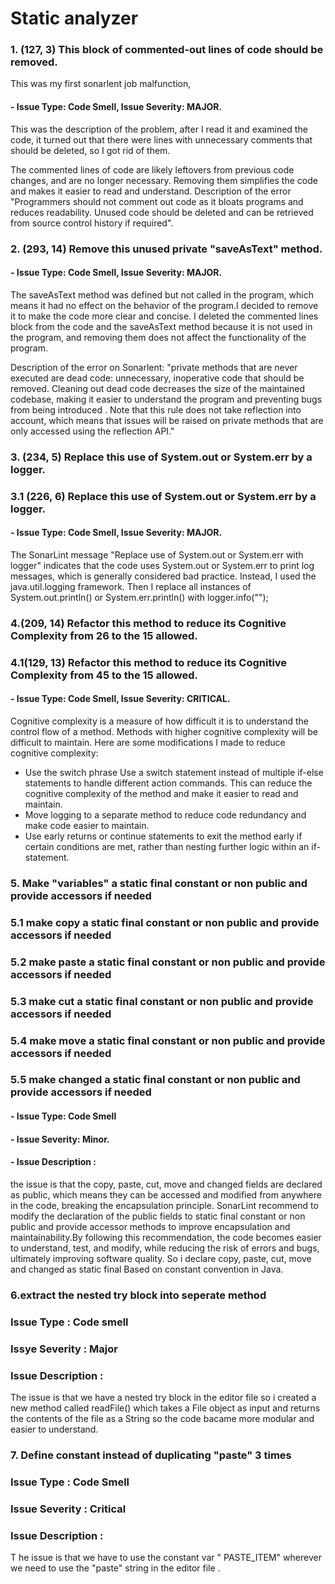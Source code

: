 # Static analyzer

### 1. (127, 3) This block of commented-out lines of code should be removed.
   This was my first sonarlent job malfunction,

#### - Issue Type: Code Smell, Issue Severity: MAJOR.
   This was the description of the problem, after I read it and examined the code, it turned out that there were lines with unnecessary comments that should be deleted, so I got rid of them.

The commented lines of code are likely leftovers from previous code changes, and are no longer necessary. Removing them simplifies the code and makes it easier to read and understand.
Description of the error "Programmers should not comment out code as it bloats programs and reduces readability.
Unused code should be deleted and can be retrieved from source control history if required".


### 2. (293, 14) Remove this unused private "saveAsText" method.
####   - Issue Type: Code Smell, Issue Severity: MAJOR.
   The saveAsText method was defined but not called in the program, which means it had no effect on the behavior of the program.I decided to remove it to make the code more clear and concise.
   I deleted the commented lines block from the code and the saveAsText method because it is not used in the program, and removing them does not affect the functionality of the program.

Description of the error on Sonarlent: "private methods that are never executed are dead code: unnecessary, inoperative code that should be removed. Cleaning out dead code decreases the size of the maintained codebase, making it easier to understand the program and preventing bugs from being introduced .
Note that this rule does not take reflection into account, which means that issues will be raised on private methods that are only accessed using the reflection API."

### 3. (234, 5) Replace this use of System.out or System.err by a logger.
### 3.1 (226, 6) Replace this use of System.out or System.err by a logger.
####  - Issue Type: Code Smell, Issue Severity: MAJOR.
   The SonarLint message "Replace use of System.out or System.err with logger" indicates that the code uses System.out or System.err to print log messages, which is generally considered bad practice. Instead, I used the java.util.logging framework.
   Then I replace all instances of System.out.println() or System.err.println() with logger.info("");

### 4.(209, 14) Refactor this method to reduce its Cognitive Complexity from 26 to the 15 allowed.
### 4.1(129, 13) Refactor this method to reduce its Cognitive Complexity from 45 to the 15 allowed. 
#### - Issue Type: Code Smell, Issue Severity: CRITICAL.
Cognitive complexity is a measure of how difficult it is to understand the control flow of a method. Methods with higher cognitive complexity will be difficult to maintain.
Here are some modifications I made to reduce cognitive complexity:

* Use the switch phrase
Use a switch statement instead of multiple if-else statements to handle different action commands. This can reduce the cognitive complexity of the method and make it easier to read and maintain.
* Move logging to a separate method to reduce code redundancy and make code easier to maintain.
* Use early returns or continue statements to exit the method early if certain conditions are met, rather than nesting further logic within an if-statement.

### 5. Make "variables" a static final constant or non public and provide accessors if needed
### 5.1 make copy a static final constant or non public and provide accessors if needed
### 5.2 make paste a static final constant or non public and provide accessors if needed
### 5.3 make cut a static final constant or non public and provide accessors if needed
### 5.4 make move a static final constant or non public and provide accessors if needed
### 5.5 make changed a static final constant or non public and provide accessors if needed
#### - Issue Type: Code Smell
#### - Issue Severity: Minor.
#### - Issue Description : 
   the issue is that the copy, paste, cut, move and changed  fields are declared as public, which means they can be accessed and modified from anywhere in the code, breaking the encapsulation principle. SonarLint recommend to modify the declaration of the public fields to static final constant or non public and provide accessor methods to improve encapsulation and maintainability.By following this recommendation, the code becomes easier to understand, test, and modify, while reducing the risk of errors and bugs, ultimately improving software quality.
   So i declare copy, paste, cut, move and changed as static final Based on constant convention in Java.

### 6.extract the nested try block into seperate method 
### Issue Type : Code smell
### Issye Severity : Major
### Issue Description : 
   The issue is that we have a nested try block in the editor file so i created a new method called readFile() which takes a File object as input and returns the contents of the file as a String so the code bacame more modular and easier to understand.

### 7. Define constant instead of duplicating "paste" 3 times 
### Issue Type : Code Smell 
### Issue Severity : Critical 
### Issue Description : 
T he issue is that we have to use the constant var " PASTE_ITEM" wherever we need to use the "paste" string  in the editor file .
